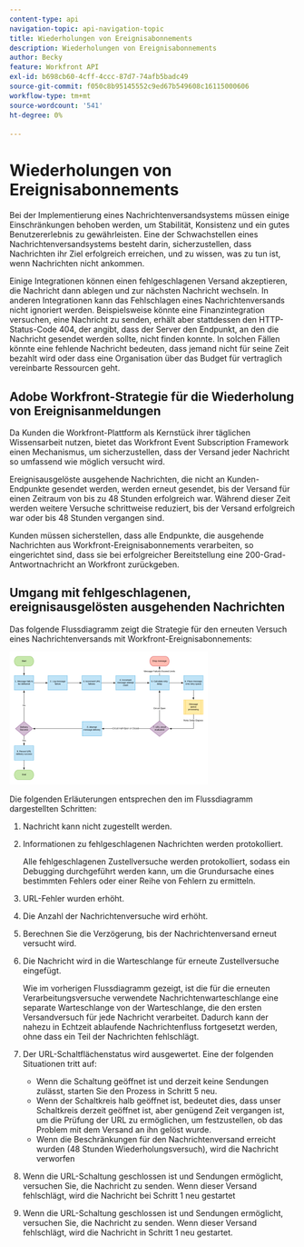 ```yaml
---
content-type: api
navigation-topic: api-navigation-topic
title: Wiederholungen von Ereignisabonnements
description: Wiederholungen von Ereignisabonnements
author: Becky
feature: Workfront API
exl-id: b698cb60-4cff-4ccc-87d7-74afb5badc49
source-git-commit: f050c8b95145552c9ed67b549608c16115000606
workflow-type: tm+mt
source-wordcount: '541'
ht-degree: 0%

---
```


# Wiederholungen von Ereignisabonnements

Bei der Implementierung eines Nachrichtenversandsystems müssen einige Einschränkungen behoben werden, um Stabilität, Konsistenz und ein gutes Benutzererlebnis zu gewährleisten. Eine der Schwachstellen eines Nachrichtenversandsystems besteht darin, sicherzustellen, dass Nachrichten ihr Ziel erfolgreich erreichen, und zu wissen, was zu tun ist, wenn Nachrichten nicht ankommen.

Einige Integrationen können einen fehlgeschlagenen Versand akzeptieren, die Nachricht dann ablegen und zur nächsten Nachricht wechseln.  In anderen Integrationen kann das Fehlschlagen eines Nachrichtenversands nicht ignoriert werden. Beispielsweise könnte eine Finanzintegration versuchen, eine Nachricht zu senden, erhält aber stattdessen den HTTP-Status-Code 404, der angibt, dass der Server den Endpunkt, an den die Nachricht gesendet werden sollte, nicht finden konnte. In solchen Fällen könnte eine fehlende Nachricht bedeuten, dass jemand nicht für seine Zeit bezahlt wird oder dass eine Organisation über das Budget für vertraglich vereinbarte Ressourcen geht.

## Adobe Workfront-Strategie für die Wiederholung von Ereignisanmeldungen

Da Kunden die Workfront-Plattform als Kernstück ihrer täglichen Wissensarbeit nutzen, bietet das Workfront Event Subscription Framework einen Mechanismus, um sicherzustellen, dass der Versand jeder Nachricht so umfassend wie möglich versucht wird.

Ereignisausgelöste ausgehende Nachrichten, die nicht an Kunden-Endpunkte gesendet werden, werden erneut gesendet, bis der Versand für einen Zeitraum von bis zu 48 Stunden erfolgreich war. Während dieser Zeit werden weitere Versuche schrittweise reduziert, bis der Versand erfolgreich war oder bis 48 Stunden vergangen sind.

Kunden müssen sicherstellen, dass alle Endpunkte, die ausgehende Nachrichten aus Workfront-Ereignisabonnements verarbeiten, so eingerichtet sind, dass sie bei erfolgreicher Bereitstellung eine 200-Grad-Antwortnachricht an Workfront zurückgeben.

## Umgang mit fehlgeschlagenen, ereignisausgelösten ausgehenden Nachrichten

Das folgende Flussdiagramm zeigt die Strategie für den erneuten Versuch eines Nachrichtenversands mit Workfront-Ereignisabonnements:

![](assets/event-subscription-circuit-breaker-retries-350x234.png)

Die folgenden Erläuterungen entsprechen den im Flussdiagramm dargestellten Schritten:

1. Nachricht kann nicht zugestellt werden.
1. Informationen zu fehlgeschlagenen Nachrichten werden protokolliert.

   Alle fehlgeschlagenen Zustellversuche werden protokolliert, sodass ein Debugging durchgeführt werden kann, um die Grundursache eines bestimmten Fehlers oder einer Reihe von Fehlern zu ermitteln.

1. URL-Fehler wurden erhöht.
1. Die Anzahl der Nachrichtenversuche wird erhöht.
1. Berechnen Sie die Verzögerung, bis der Nachrichtenversand erneut versucht wird.
1. Die Nachricht wird in die Warteschlange für erneute Zustellversuche eingefügt.

   Wie im vorherigen Flussdiagramm gezeigt, ist die für die erneuten Verarbeitungsversuche verwendete Nachrichtenwarteschlange eine separate Warteschlange von der Warteschlange, die den ersten Versandversuch für jede Nachricht verarbeitet. Dadurch kann der nahezu in Echtzeit ablaufende Nachrichtenfluss fortgesetzt werden, ohne dass ein Teil der Nachrichten fehlschlägt.

1. Der URL-Schaltflächenstatus wird ausgewertet. Eine der folgenden Situationen tritt auf:

   * Wenn die Schaltung geöffnet ist und derzeit keine Sendungen zulässt, starten Sie den Prozess in Schritt 5 neu.
   * Wenn der Schaltkreis halb geöffnet ist, bedeutet dies, dass unser Schaltkreis derzeit geöffnet ist, aber genügend Zeit vergangen ist, um die Prüfung der URL zu ermöglichen, um festzustellen, ob das Problem mit dem Versand an ihn gelöst wurde.
   * Wenn die Beschränkungen für den Nachrichtenversand erreicht wurden (48 Stunden Wiederholungsversuch), wird die Nachricht verworfen

1. Wenn die URL-Schaltung geschlossen ist und Sendungen ermöglicht, versuchen Sie, die Nachricht zu senden. Wenn dieser Versand fehlschlägt, wird die Nachricht bei Schritt 1 neu gestartet

1. Wenn die URL-Schaltung geschlossen ist und Sendungen ermöglicht, versuchen Sie, die Nachricht zu senden. Wenn dieser Versand fehlschlägt, wird die Nachricht in Schritt 1 neu gestartet.

   <!--
   <li value="10" data-mc-conditions="QuicksilverOrClassic.Draft mode">Workfront disables Event Subscriptions when both of the following criteria are met:
   <ul>
   <!--
   <li data-mc-conditions="QuicksilverOrClassic.Draft mode">The Event Subscription has failed 1000 delivery attempts consecutively</li>
   <li data-mc-conditions="QuicksilverOrClassic.Draft mode">48 hours have passed since the last successful delivery</li>
   </ul></li>
   -->
